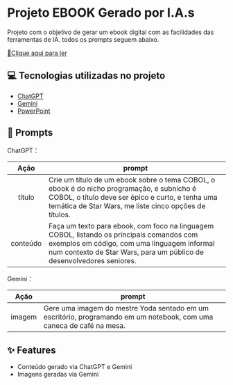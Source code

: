 
# Projeto EBOOK Gerado por I.A.s

Projeto com o objetivo de gerar um ebook digital com as facilidades das ferramentas de IA. todos os prompts
seguem abaixo.

<a href="https://github.com/jmfl-cx/ebook/blob/f256b7f98d786cef779cb2d90db3b40cd381ed29/Ebook_Cobol.pdf" title="View PDF now"> 📕Clique aqui para ler</a>

## 💻 Tecnologias utilizadas no projeto

- [ChatGPT](https://chat.openai.com/)
- [Gemini](https://gemini.google.com/?hl=pt-BR/)
- [PowerPoint](https://www.microsoft.com/en/microsoft-365/powerpoint)

## 🧠 Prompts

ChatGPT：

|   Ação   | prompt                                                                                                                                                                                                                                                                         |
| :------: | ------------------------------------------------------------------------------------------------------------------------------------------------------------------------------------------------------------------------------------------------------------------------------ |
|  título  | Crie um título de um ebook sobre o tema COBOL, o ebook é do nicho programação, e subnicho é COBOL, o título deve ser épico e curto, e tenha uma temática de Star Wars, me liste cinco opções de títulos.          |
| conteúdo | Faça um texto para ebook, com foco na linguagem COBOL, listando os principais comandos com exemplos em código, com uma linguagem informal num contexto de Star Wars, para um público de desenvolvedores seniores. |


Gemini：

|  Ação  | prompt                                                                                 |
| :----: | -------------------------------------------------------------------------------------- |
| imagem | Gere uma imagem do mestre Yoda sentado em um escritório, programando em um notebook, com uma caneca de café na mesa. |


## ✨ Features

- Conteúdo gerado via ChatGPT e Gemini
- Imagens geradas via Gemini

